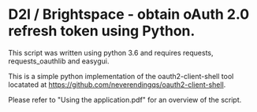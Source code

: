 # D2l / Brightspace - obtain oAuth 2.0 refresh token using Python.

This script was written using python 3.6 and requires requests, requests_oauthlib and easygui.

This is a simple python implementation of the oauth2-client-shell tool locatated at https://github.com/neverendingqs/oauth2-client-shell.

Please refer to "Using the application.pdf" for an overview of the script.


